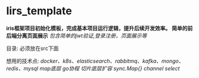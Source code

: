 # Iirs_template
**iris框架项目初始化模板，完成基本项目运行逻辑，提升后续开发效率。
    简单的前后端分离页面展示**
_包含简单的jwt验证,登录注册，页面展示等_

目录:
    必须放在src下面

想用的技术点:
    _docker、k8s、elasticsearch、rabbitmq、kafka、mongo、redis、mysql
         map底层  go协程  切片底层扩容  sync.Map{}  channel  select_


